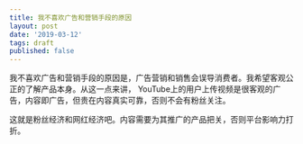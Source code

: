 ```yaml
---
title: 我不喜欢广告和营销手段的原因
layout: post
date: '2019-03-12'
tags: draft
published: false
---
```


我不喜欢广告和营销手段的原因是，广告营销和销售会误导消费者。我希望客观公正的了解产品本身。从这一点来讲， YouTube上的用户上传视频是很客观的广告，内容即广告，但贵在内容真实可靠，否则不会有粉丝关注。

这就是粉丝经济和网红经济吧。内容需要为其推广的产品把关，否则平台影响力打折。

